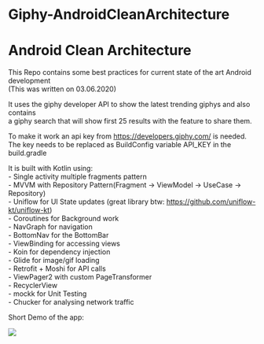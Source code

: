 # Giphy-AndroidCleanArchitecture
  
# Android Clean Architecture
  
This Repo contains some best practices for current state of the art Android development  
(This was written on 03.06.2020)  
  
It uses the giphy developer API to show the latest trending giphys and also contains   
a giphy search that will show first 25 results with the feature to share them.  

To make it work an api key from https://developers.giphy.com/ is needed.
The key needs to be replaced as BuildConfig variable API_KEY in the build.gradle
    
It is built with Kotlin using:  
    - Single activity multiple fragments pattern  
    - MVVM with Repository Pattern(Fragment -> ViewModel -> UseCase -> Repository)  
    - Uniflow for UI State updates (great library btw: https://github.com/uniflow-kt/uniflow-kt)  
    - Coroutines for Background work  
    - NavGraph for navigation  
    - BottomNav for the BottomBar  
    - ViewBinding for accessing views  
    - Koin for dependency injection  
    - Glide for image/gif loading  
    - Retrofit + Moshi for API calls  
    - ViewPager2 with custom PageTransformer  
    - RecyclerView  
    - mockk for Unit Testing  
    - Chucker for analysing network traffic  
    
Short Demo of the app:

![](AppDemo.gif)

    
